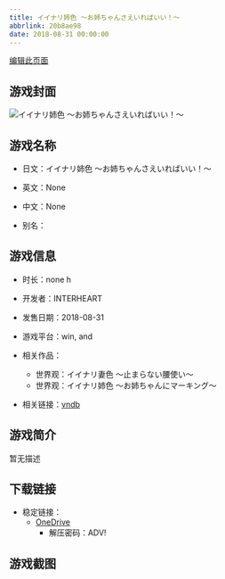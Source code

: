 ```yaml
---
title: イイナリ姉色 ～お姉ちゃんさえいればいい！～
abbrlink: 20b8ae98
date: 2018-08-31 00:00:00
---
```

[编辑此页面](https://github.com/ACG-3/ADV3-source/blob/main/source/_posts/games/%E3%82%A4%E3%82%A4%E3%83%8A%E3%83%AA%E5%A7%89%E8%89%B2%20%EF%BD%9E%E3%81%8A%E5%A7%89%E3%81%A1%E3%82%83%E3%82%93%E3%81%95%E3%81%88%E3%81%84%E3%82%8C%E3%81%B0%E3%81%84%E3%81%84%EF%BC%81%EF%BD%9E.md)

## 游戏封面

![イイナリ姉色 ～お姉ちゃんさえいればいい！～](https://pan.timero.xyz/d/onedrive/img_lib_001/%E3%82%A4%E3%82%A4%E3%83%8A%E3%83%AA%E5%A7%89%E8%89%B2%20%EF%BD%9E%E3%81%8A%E5%A7%89%E3%81%A1%E3%82%83%E3%82%93%E3%81%95%E3%81%88%E3%81%84%E3%82%8C%E3%81%B0%E3%81%84%E3%81%84%EF%BC%81%EF%BD%9E_cover.avif)


## 游戏名称

- 日文：イイナリ姉色 ～お姉ちゃんさえいればいい！～
- 英文：None
- 中文：None

- 别名：


## 游戏信息

- 时长：none h
- 开发者：INTERHEART
- 发售日期：2018-08-31
- 游戏平台：win, and
- 相关作品：
   - 世界观：イイナリ妻色 ～止まらない腰使い～
   - 世界观：イイナリ姉色 ～お姉ちゃんにマーキング～

- 相关链接：[vndb](https://vndb.org/v23033)


## 游戏简介

暂无描述


## 下载链接

- 稳定链接：
    - [OneDrive](https://pan.timero.xyz/onedrive/adv_lib_001/%E3%82%A4%E3%82%A4%E3%83%8A%E3%83%AA%E5%A7%89%E8%89%B2%20%EF%BD%9E%E3%81%8A%E5%A7%89%E3%81%A1%E3%82%83%E3%82%93%E3%81%95%E3%81%88%E3%81%84%E3%82%8C%E3%81%B0%E3%81%84%E3%81%84%EF%BC%81%EF%BD%9E)
        - 解压密码：ADV!



## 游戏截图


